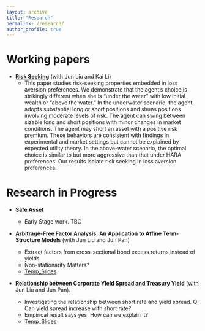 ```yaml
---
layout: archive
title: "Research"
permalink: /research/
author_profile: true
---
```



# Working papers

- **[Risk Seeking](../files/paper/risk_seeking_v6.pdf)** (with Jun Liu and Kai Li)
  - This paper studies risk-seeking properties embedded in loss aversion preferences. We demonstrate that the agent’s choice is strikingly different when she is “under the water” with low initial wealth or “above the water.” In the underwater scenario, the agent adopts substantial long or short positions and shuns positions involving moderate levels of risk. The agent can swing between sizable long and short positions with minor changes in market conditions. The agent may short an asset with a positive risk premium. These behaviors are consistent with findings in experimental and market settings but cannot be explained by expected utility theory. In the above-water scenario, the optimal choice is similar to but more aggressive than that under HARA preferences. Our results isolate risk seeking in loss aversion preferences.

# Research in Progress

- **Safe Asset**
  - Early Stage work. TBC

- **Arbitrage-Free Factor Analysis: An Application to Affine Term-Structure Models** (with Jun Liu and Jun Pan)
  - Extract factors from cross-sectional bond excess returns instead of yields
  - Non-stationarity Matters?
  - [Temp_Slides]()

- **Relationship between Corporate Yield Spread and Treasury Yield** (with Jun Liu and Jun Pan).
  - Investigating the relationship between short rate and yield spread. Q: Can yield spread increase with short rate?
  - Empirical result says yes. How can we explain it?
  - [Temp_Slides](../files/Slides/Yield_Spread_Slides.pdf)
  


